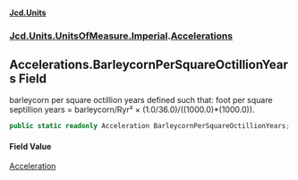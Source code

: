 #### [Jcd.Units](index.md 'index')
### [Jcd.Units.UnitsOfMeasure.Imperial](Jcd.Units.UnitsOfMeasure.Imperial.md 'Jcd.Units.UnitsOfMeasure.Imperial').[Accelerations](Accelerations.md 'Jcd.Units.UnitsOfMeasure.Imperial.Accelerations')

## Accelerations.BarleycornPerSquareOctillionYears Field

barleycorn per square octillion years defined such that: foot per square septillion years = barleycorn/Ryr² ×
(1.0/36.0)/((1000.0)*(1000.0)).

```csharp
public static readonly Acceleration BarleycornPerSquareOctillionYears;
```

#### Field Value
[Acceleration](Acceleration.md 'Jcd.Units.UnitTypes.Acceleration')
